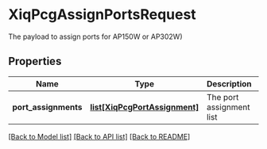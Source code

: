# XiqPcgAssignPortsRequest

The payload to assign ports for AP150W or AP302W)
## Properties
Name | Type | Description | Notes
------------ | ------------- | ------------- | -------------
**port_assignments** | [**list[XiqPcgPortAssignment]**](XiqPcgPortAssignment.md) | The port assignment list | 

[[Back to Model list]](../README.md#documentation-for-models) [[Back to API list]](../README.md#documentation-for-api-endpoints) [[Back to README]](../README.md)


